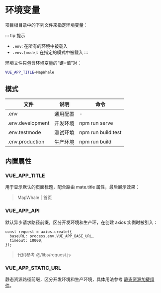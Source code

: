 # 环境变量

项目根目录中的下列文件来指定环境变量：

::: tip 提示
- `.env`: 在所有的环境中被载入
- `.env.[mode]`: 在指定的模式中被载入
:::

环境文件只包含环境变量的“键=值”对：

```bash
VUE_APP_TITLE=MapWhale
```

## 模式

| 文件 | 说明 | 命令 |
| --- | --- | --- |
| .env | 通用配置 | - |
| .env.development | 开发环境 | npm run serve |
| .env.testmode | 测试环境 | npm run build:test |
| .env.production | 生产环境 | npm run build |

## 内置属性

### VUE_APP_TITLE

用于显示默认的页面标题，配合路由 mate.title 属性，最后展示效果：

> MapWhale | 首页

### VUE_APP_API

默认异步请求路径前缀，区分开发环境和生产环，在创建 axios 实例时被引入：

```js{2}
const request = axios.create({
  baseURL: process.env.VUE_APP_BASE_URL,
  timeout: 10000,
});
```

> 代码参考 @/libs/request.js

### VUE_APP_STATIC_URL

静态资源路径前缀，区分开发环境和生产环境，具体用法参考 [静态资源加载组件](/Components/Static.md)。